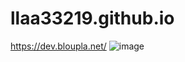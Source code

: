 # llaa33219.github.io
https://dev.bloupla.net/
![image](https://github.com/user-attachments/assets/6a94c0f0-32df-4cb7-a0a3-ff988b0b31fc)

